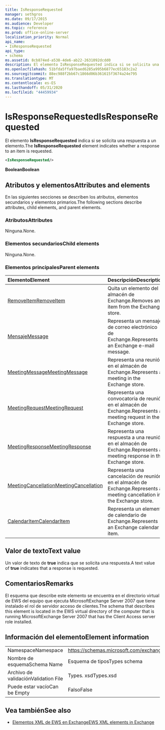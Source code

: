 ```yaml
---
title: IsResponseRequested
manager: sethgros
ms.date: 09/17/2015
ms.audience: Developer
ms.topic: reference
ms.prod: office-online-server
localization_priority: Normal
api_name:
- IsResponseRequested
api_type:
- schema
ms.assetid: 8cb874ed-a538-4de6-ab22-2631092dcdd0
description: El elemento IsResponseRequested indica si se solicita una respuesta a un elemento.
ms.openlocfilehash: 51bfda5ffa97baed6285a995b6877ec65183c2a2
ms.sourcegitcommit: 88ec988f2bb67c1866d06b361615f3674a24e795
ms.translationtype: MT
ms.contentlocale: es-ES
ms.lasthandoff: 05/31/2020
ms.locfileid: "44459934"
---
```

# <a name="isresponserequested"></a><span data-ttu-id="538d3-103">IsResponseRequested</span><span class="sxs-lookup"><span data-stu-id="538d3-103">IsResponseRequested</span></span>

<span data-ttu-id="538d3-104">El elemento **IsResponseRequested** indica si se solicita una respuesta a un elemento.</span><span class="sxs-lookup"><span data-stu-id="538d3-104">The **IsResponseRequested** element indicates whether a response to an item is requested.</span></span> 
  
```xml
<IsResponseRequested/>
```

 <span data-ttu-id="538d3-105">**Boolean**</span><span class="sxs-lookup"><span data-stu-id="538d3-105">**Boolean**</span></span>
## <a name="attributes-and-elements"></a><span data-ttu-id="538d3-106">Atributos y elementos</span><span class="sxs-lookup"><span data-stu-id="538d3-106">Attributes and elements</span></span>

<span data-ttu-id="538d3-107">En las siguientes secciones se describen los atributos, elementos secundarios y elementos primarios.</span><span class="sxs-lookup"><span data-stu-id="538d3-107">The following sections describe attributes, child elements, and parent elements.</span></span>
  
### <a name="attributes"></a><span data-ttu-id="538d3-108">Atributos</span><span class="sxs-lookup"><span data-stu-id="538d3-108">Attributes</span></span>

<span data-ttu-id="538d3-109">Ninguna.</span><span class="sxs-lookup"><span data-stu-id="538d3-109">None.</span></span>
  
### <a name="child-elements"></a><span data-ttu-id="538d3-110">Elementos secundarios</span><span class="sxs-lookup"><span data-stu-id="538d3-110">Child elements</span></span>

<span data-ttu-id="538d3-111">Ninguna.</span><span class="sxs-lookup"><span data-stu-id="538d3-111">None.</span></span>
  
### <a name="parent-elements"></a><span data-ttu-id="538d3-112">Elementos principales</span><span class="sxs-lookup"><span data-stu-id="538d3-112">Parent elements</span></span>

|<span data-ttu-id="538d3-113">**Elemento**</span><span class="sxs-lookup"><span data-stu-id="538d3-113">**Element**</span></span>|<span data-ttu-id="538d3-114">**Descripción**</span><span class="sxs-lookup"><span data-stu-id="538d3-114">**Description**</span></span>|
|:-----|:-----|
|[<span data-ttu-id="538d3-115">RemoveItem</span><span class="sxs-lookup"><span data-stu-id="538d3-115">RemoveItem</span></span>](removeitem.md) <br/> |<span data-ttu-id="538d3-116">Quita un elemento del almacén de Exchange.</span><span class="sxs-lookup"><span data-stu-id="538d3-116">Removes an item from the Exchange store.</span></span>  <br/> |
|[<span data-ttu-id="538d3-117">Mensaje</span><span class="sxs-lookup"><span data-stu-id="538d3-117">Message</span></span>](message-ex15websvcsotherref.md) <br/> |<span data-ttu-id="538d3-118">Representa un mensaje de correo electrónico de Exchange.</span><span class="sxs-lookup"><span data-stu-id="538d3-118">Represents an Exchange e-mail message.</span></span>  <br/> |
|[<span data-ttu-id="538d3-119">MeetingMessage</span><span class="sxs-lookup"><span data-stu-id="538d3-119">MeetingMessage</span></span>](meetingmessage.md) <br/> |<span data-ttu-id="538d3-120">Representa una reunión en el almacén de Exchange.</span><span class="sxs-lookup"><span data-stu-id="538d3-120">Represents a meeting in the Exchange store.</span></span>  <br/> |
|[<span data-ttu-id="538d3-121">MeetingRequest</span><span class="sxs-lookup"><span data-stu-id="538d3-121">MeetingRequest</span></span>](meetingrequest.md) <br/> |<span data-ttu-id="538d3-122">Representa una convocatoria de reunión en el almacén de Exchange.</span><span class="sxs-lookup"><span data-stu-id="538d3-122">Represents a meeting request in the Exchange store.</span></span>  <br/> |
|[<span data-ttu-id="538d3-123">MeetingResponse</span><span class="sxs-lookup"><span data-stu-id="538d3-123">MeetingResponse</span></span>](meetingresponse.md) <br/> |<span data-ttu-id="538d3-124">Representa una respuesta a una reunión en el almacén de Exchange.</span><span class="sxs-lookup"><span data-stu-id="538d3-124">Represents a meeting response in the Exchange store.</span></span>  <br/> |
|[<span data-ttu-id="538d3-125">MeetingCancellation</span><span class="sxs-lookup"><span data-stu-id="538d3-125">MeetingCancellation</span></span>](meetingcancellation.md) <br/> |<span data-ttu-id="538d3-126">Representa una cancelación de reunión en el almacén de Exchange.</span><span class="sxs-lookup"><span data-stu-id="538d3-126">Represents a meeting cancellation in the Exchange store.</span></span>  <br/> |
|[<span data-ttu-id="538d3-127">CalendarItem</span><span class="sxs-lookup"><span data-stu-id="538d3-127">CalendarItem</span></span>](calendaritem.md) <br/> |<span data-ttu-id="538d3-128">Representa un elemento de calendario de Exchange.</span><span class="sxs-lookup"><span data-stu-id="538d3-128">Represents an Exchange calendar item.</span></span>  <br/> |
   
## <a name="text-value"></a><span data-ttu-id="538d3-129">Valor de texto</span><span class="sxs-lookup"><span data-stu-id="538d3-129">Text value</span></span>

<span data-ttu-id="538d3-130">Un valor de texto de **true** indica que se solicita una respuesta.</span><span class="sxs-lookup"><span data-stu-id="538d3-130">A text value of **true** indicates that a response is requested.</span></span> 
  
## <a name="remarks"></a><span data-ttu-id="538d3-131">Comentarios</span><span class="sxs-lookup"><span data-stu-id="538d3-131">Remarks</span></span>

<span data-ttu-id="538d3-132">El esquema que describe este elemento se encuentra en el directorio virtual de EWS del equipo que ejecuta MicrosoftExchange Server 2007 que tiene instalado el rol de servidor acceso de clientes.</span><span class="sxs-lookup"><span data-stu-id="538d3-132">The schema that describes this element is located in the EWS virtual directory of the computer that is running MicrosoftExchange Server 2007 that has the Client Access server role installed.</span></span>
  
## <a name="element-information"></a><span data-ttu-id="538d3-133">Información del elemento</span><span class="sxs-lookup"><span data-stu-id="538d3-133">Element information</span></span>

|||
|:-----|:-----|
|<span data-ttu-id="538d3-134">Namespace</span><span class="sxs-lookup"><span data-stu-id="538d3-134">Namespace</span></span>  <br/> |https://schemas.microsoft.com/exchange/services/2006/types  <br/> |
|<span data-ttu-id="538d3-135">Nombre de esquema</span><span class="sxs-lookup"><span data-stu-id="538d3-135">Schema Name</span></span>  <br/> |<span data-ttu-id="538d3-136">Esquema de tipos</span><span class="sxs-lookup"><span data-stu-id="538d3-136">Types schema</span></span>  <br/> |
|<span data-ttu-id="538d3-137">Archivo de validación</span><span class="sxs-lookup"><span data-stu-id="538d3-137">Validation File</span></span>  <br/> |<span data-ttu-id="538d3-138">Types. xsd</span><span class="sxs-lookup"><span data-stu-id="538d3-138">Types.xsd</span></span>  <br/> |
|<span data-ttu-id="538d3-139">Puede estar vacío</span><span class="sxs-lookup"><span data-stu-id="538d3-139">Can be Empty</span></span>  <br/> |<span data-ttu-id="538d3-140">Falso</span><span class="sxs-lookup"><span data-stu-id="538d3-140">False</span></span>  <br/> |
   
## <a name="see-also"></a><span data-ttu-id="538d3-141">Vea también</span><span class="sxs-lookup"><span data-stu-id="538d3-141">See also</span></span>



- [<span data-ttu-id="538d3-142">Elementos XML de EWS en Exchange</span><span class="sxs-lookup"><span data-stu-id="538d3-142">EWS XML elements in Exchange</span></span>](ews-xml-elements-in-exchange.md)

